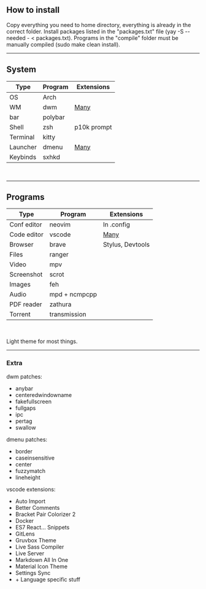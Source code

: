 ## How to install

Copy everything you need to home directory, everything is already in the correct folder. Install packages listed in the "packages.txt" file (yay -S --needed - < packages.txt). Programs in the "compile" folder must be manually compiled (sudo make clean install).

---

## System

| Type     | Program | Extensions     |
| -------- | ------- | -------------- |
| OS       | Arch    |                |
| WM       | dwm     | [Many](#extra) |
| bar      | polybar |                |
| Shell    | zsh     | p10k prompt    |
| Terminal | kitty   |                |
| Launcher | dmenu   | [Many](#extra) |
| Keybinds | sxhkd   |                |
<br/>

---

## Programs

| Type        | Program       | Extensions       |
| ----------- | ------------- | ---------------- |
| Conf editor | neovim        | In .config       |
| Code editor | vscode        | [Many](#extra)   |
| Browser     | brave         | Stylus, Devtools |
| Files       | ranger        |                  |
| Video       | mpv           |                  |
| Screenshot  | scrot         |                  |
| Images      | feh           |                  |
| Audio       | mpd + ncmpcpp |                  |
| PDF reader  | zathura       |                  |
| Torrent     | transmission  |                  |
<br/>

Light theme for most things.

---

### Extra

dwm patches: 
- anybar
- centeredwindowname
- fakefullscreen
- fullgaps
- ipc
- pertag
- swallow

dmenu patches: 
- border
- caseinsensitive
- center
- fuzzymatch
- lineheight

vscode extensions:
- Auto Import
- Better Comments
- Bracket Pair Colorizer 2
- Docker
- ES7 React... Snippets
- GitLens
- Gruvbox Theme
- Live Sass Compiler
- Live Server
- Markdown All In One
- Material Icon Theme
- Settings Sync
- \+ Language specific stuff
